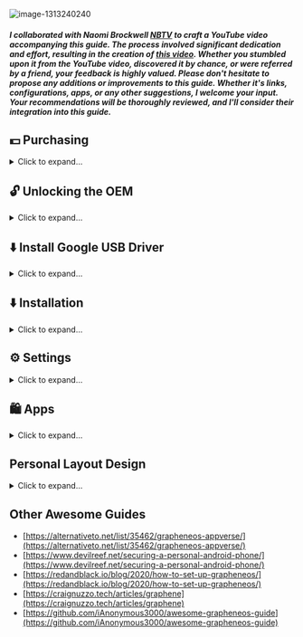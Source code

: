 ![image-1313240240](https://github.com/Scrut1ny/GrapheneOS-Guide/assets/53458032/fd537eec-0144-47aa-9e72-4bd65eb3964c)

##### I collaborated with Naomi Brockwell [NBTV](https://www.youtube.com/@NaomiBrockwellTV) to craft a YouTube video accompanying this guide. The process involved significant dedication and effort, resulting in the creation of [this video](https://youtu.be/wg00QkcpOOM). Whether you stumbled upon it from the YouTube video, discovered it by chance, or were referred by a friend, your feedback is highly valued. Please don't hesitate to propose any additions or improvements to this guide. Whether it's links, configurations, apps, or any other suggestions, I welcome your input. Your recommendations will be thoroughly reviewed, and I'll consider their integration into this guide.




## 💵 Purchasing

<details>
<summary>Click to expand...</summary>

- 📱 Mobile Phone
  - Purchase a new `Google Pixel` with `cash` from a local store (including the [Google Store](https://store.google.com/magazine/locations)) and avoid Verizon, as they lock the OEM.
    - *Ensure the transaction remains anonymous to avoid linking the phone's IMEI to your identity.*

- 📶 Mobile Carrier
  - Buy a pre-paid [Mint Mobile](https://www.mintmobile.com/) (T-Mobile) SIM card with `cash` from a local store.
    - Wire it up to a [privacy.com](https://privacy.com/) card.
      - For $15/month*, it provides unlimited* 4G/5G domestic data with relatively little attributable information on the account (e.g., no name, address, SSN, etc.)
  - [Calyx hotspot](https://calyxinstitute.org/membership/internet) for unlimited, unthrottled, anonymous connectivity. 

- 📳 Configuring Mobile Carrier
  - Use a free public Wi-Fi network far from your home to configure your recently acquired mobile carrier.
- 🌐 Utilizing Port 53 (*DNS*) with a VPN on Public Wi-Fi
  - Connect to a VPN service, configuring it to use port 53. This disguises VPN traffic as DNS queries, bypassing login requirements on public WiFi with captive portal networks, ensuring unrestricted internet access while preserving privacy and security.

- 📲 Mobile Accessories (optional)
  - Protective Case/Cover
      - [Google Pixel](https://www.amazon.com/stores/page/1AEDD91F-AFDC-49AA-A7F4-2BF2A6AEBD57/search?terms=Google%20Pixel)
  - Privacy Screen Protector
      - [Google Pixel](https://www.amazon.com/stores/page/EE20BD00-A914-460E-B3CC-12A13BB945E2)

</details>




## 🔓 Unlocking the OEM

<details>
<summary>Click to expand...</summary>

1. Remove physical SIM card
2. Factory reset (Settings > System > Reset options > `Erase all data (factory reset)` ✅
3. Setup Wi-Fi Connection (Settings > Network & internet > Internet)
4. Settings > System > Dev > `Allow OEM unlocking` ✅

</details>




## ⬇️ Install Google USB Driver

<details>
<summary>Click to expand...</summary>

1. Download: [Link](https://dl.google.com/android/repository/usb_driver_r13-windows.zip)
2. Unzip "usb_driver_r13-windows.zip"
3. `WIN + R` enter: `devmgmt.msc`
4. Portable Devices > Google Pixel
5. Right click device > `Properties` > `Driver` > `Update Driver` > `Browse my computer for drivers` > `Browse` > Select *unzipped* "usb_driver_r13-windows" file once located.

</details>




## ⬇️ Installation

<details>
<summary>Click to expand...</summary>

### Official Site > [https://grapheneos.org](https://grapheneos.org)
- [Web Install Guide](https://grapheneos.org/install/web)
- [CLI Install Guide](https://grapheneos.org/install/cli)

### System is bricked, boot looping, corrupted, or showing critical errors
- [Fix Guide](https://forum.xda-developers.com/t/guide-flashing-a-factory-image-with-fastboot-return-to-stock.1907796/)

</details>




## ⚙️ Settings

<details>
<summary>Click to expand...</summary>

#### Network & internet
* Settings > Network & internet > Internet > Carrier Settings ⚙️ > Preferred network type > `LTE only` ✅ (*if you don't have 5G*)
* Settings > Network & internet > Internet > Carrier Settings ⚙️ > `Allow 2G` ❌
    * *Setting may not exist on your phone*
* Settings > Network & internet > Internet > *Select your Wi-Fi* ⚙️ > *select pen icon* > Advanced options > Privacy > `Use per-connection randomized MAC (default)` ✅
* Settings > Network & internet > Private DNS > Private DNS provider hostname: `dns.quad9.net` ✅
    * *Only enable if you're **NOT** using a custom DNS configuation with your VPN, or else the private DNS will override the VPNs DNS.*
* Settings > Network & internet > Internet connectivity checks > `Disabled` ❌
    * *Make sure to enable again for captive portals used via public Wi-Fi!*

#### Apps
- Settings > Apps > Default apps (*Set your favorite default apps here*) ✅

#### Battery
- Settings > Battery > `Battery Percentage` ✅

#### Sound & vibration
- Settings > Sound & vibration > `Vibration & haptics` ❌
- Settings > Sound & vibration > `Dial pad tones` ❌
- Settings > Sound & vibration > `Screen locking sound` ❌
- Settings > Sound & vibration > `Charging sounds and vibration` ❌
- Settings > Sound & vibration > `Touch sounds` ❌
- Settings > Sound & vibration > `Always show icon when in vibrate mode` ❌

#### Display
- Settings > Display > `Adaptive Brightness` ✅
- Settings > Display > `Auto-rotate screen` ✅
- Settings > Display > Lock Screen > Privacy > `Show sensitive content only when unlocked` ✅
- Settings > Display > Lock Screen > `Wake screen for notifications` ❌
- Settings > Display > Screen timeout > `1 minute` ✅
- Settings > Display > `Dark Theme` ✅
- Settings > Display > `Increase touch sensitivity` ✅ (If you have screen protector)

#### Security
- Settings > Security > Auto reboot > `12 Hours` ✅
- Settings > Security > `Scramble PIN input layout` ✅

#### Privacy
- Settings > Privacy > Permission manager > Customize Everything! ✅
  - Use [exodus-privacy](https://reports.exodus-privacy.eu.org/) to assess if an app has excessive trackers or questionable permissions.

#### System
- Settings > System > Language & Input > on screen keyboard > GraphineOS Keyboard > Appearance & Layouts > Theme > `Material Dark` ✅

</details>




## 🛍️ Apps

<details>
<summary>Click to expand...</summary>

### FOSS Essential Apps
- Web Browser
  - [Mull](https://f-droid.org/packages/us.spotco.fennec_dos/) - Privacy oriented web browser (FF Based)
    - Add-ons
      - [uBlock Origin](https://addons.mozilla.org/en-US/firefox/addon/ublock-origin/)
      - [Tampermonkey](https://addons.mozilla.org/en-US/firefox/addon/tampermonkey/)
        - User Scripts (JS)
          - [Greasy Fork](https://greasyfork.org/)
            - [Simple YouTube Age Restriction Bypass](https://greasyfork.org/scripts/423851-simple-youtube-age-restriction-bypass)
- YouTube Alt
  - [LibreTube](https://github.com/libre-tube/LibreTube/releases/latest) - An alternative frontend for YouTube, for Android.
  - [Clipious](https://github.com/lamarios/clipious/releases/latest) - Invidious client for android 
  - [NewPipe](https://github.com/TeamNewPipe/NewPipe/releases/latest) - A libre lightweight streaming front-end for Android.
- Movie/Show Streaming Alt
  - [CloudStream](https://github.com/recloudstream/cloudstream/releases/latest) - Android app for streaming and downloading media.
    - [repos](https://rentry.org/cs3-repos#cloudstream-3-repositories)
- Music
  - [RiMusic](https://github.com/fast4x/RiMusic/releases/latest) - A multilingual Android application for streaming music from YouTube Music. 
  - [Auxio](https://github.com/OxygenCobalt/Auxio/releases/latest) - A simple, rational music player for Android
  - [InnerTune](https://github.com/z-huang/InnerTune/releases/latest) - A Material 3 YouTube Music client for Android
- Photo/Video Gallery
  - [Aves](https://github.com/deckerst/aves/releases/latest) - Aves is a gallery and metadata explorer app, built for Android with Flutter.
  - [Fossify Gallery](https://github.com/FossifyOrg/Gallery/releases/latest) - A premium app for managing and editing your photos, videos, GIFs without ads
- Notes
  - [Fossify Notes](https://github.com/FossifyOrg/Notes/releases/latest) - A simple textfield for adding quick notes without ads.
- Secure Messaging
  - [Signal](https://signal.org/android/apk/) - A private messenger for Android.
    - [Molly](https://github.com/mollyim/mollyim-android/releases/latest) - Enhanced and security-focused fork of Signal. 
  - [SimpleX](https://github.com/simplex-chat/simplex-chat/releases/latest) - The first messaging network operating without user identifiers of any kind - 100% private by design!
- Email Service
  - [Proton Mail](https://github.com/ProtonMail/proton-mail-android/releases/latest)
  - [Tuta](https://f-droid.org/en/packages/de.tutao.tutanota/)
- Calendar
  - [Fossify Calendar](https://github.com/FossifyOrg/Calendar) - A simple calendar with events, customizable widgets and no ads.
  - [Proton Calendar](https://proton.me/calendar) - Organize your schedule privately with Proton Calendar
  - [Tuta Calendar](https://f-droid.org/en/packages/de.tutao.calendar/) - Quantum-safe encrypted planner to schedule & manage your events & sync calendars
- Navigation
  - [OsmAnd](https://github.com/osmandapp/OsmAnd/releases/latest) - Global Mobile Map Viewing & Navigation for Offline and Online OSM Maps
- Weather
  - [Rain](https://github.com/DarkMooNight/Rain/releases/latest) - Weather app.
- Updates
  - [Obtainium](https://github.com/ImranR98/Obtainium/releases/latest) - Get Android App Updates Directly From the Source. 

### App Stores
- [F-Droid](https://f-droid.org/) - The app store that respects freedom and privacy
- [Accrescent](https://github.com/accrescent/accrescent/releases/latest) - A novel Android app store focused on security, privacy, and usability
- [Aurora Store](https://f-droid.org/packages/com.aurora.store/) - An open-source alternative to Google Play Store with privacy and modern design

### F-Droid Apps
- Web Browser
  - [Mull](https://f-droid.org/packages/us.spotco.fennec_dos/) - Privacy oriented web browser (FF Based)
  - [Cromite](https://github.com/uazo/cromite/releases/latest) - Cromite a Bromite fork with ad blocking and privacy enhancements; take back your browser! 
- Navigation
  - [Organic Maps](https://f-droid.org/packages/app.organicmaps/) - Open-source, community-driven maps for travelers, tourists, cyclists & hikers
  - [OsmAnd~](https://f-droid.org/packages/net.osmand.plus/) - Global Mobile Map Viewing & Navigation for Offline and Online OSM Maps
- Calendar
  - [Fossify Calendar](https://f-droid.org/packages/org.fossify.calendar/) - A simple calendar with events, customizable widgets and no ads.
  - [Tuta Calendar](https://f-droid.org/en/packages/de.tutao.calendar/) - Quantum-safe encrypted planner to schedule & manage your events & sync calendars
- Weather
  - [Rain](https://github.com/DarkMooNight/Rain/releases/latest) - Weather app.
  - [Breezy Weather](https://github.com/breezy-weather/breezy-weather/releases/latest) - A Material Design Weather Application
- Onlne Video, Music, Streaming, Podcasts, etc
  - [NewPipe](https://f-droid.org/packages/org.schabi.newpipe/) - Lightweight YouTube frontend
  - [LibreTube](https://github.com/libre-tube/LibreTube/releases/latest) - An alternative frontend for YouTube, for Android.
  - [Clipious](https://f-droid.org/packages/com.github.lamarios.clipious/) - Invidious client for android
  - [ViMusic](https://f-droid.org/packages/it.vfsfitvnm.vimusic/) - Seamlessly stream music from YouTube Music
  - [InnerTune](https://github.com/z-huang/InnerTune/releases/latest) - A Material 3 YouTube Music client for Android
  - [Spotube](https://github.com/KRTirtho/spotube/releases/latest) - 🎧 Open source Spotify client that doesn't require Premium nor uses Electron! Available for both desktop & mobile!
  - [Transistor](https://f-droid.org/packages/org.y20k.transistor/) - Transistor is an app for listening to radio stations over the internet.
  - [AntennaPod](https://f-droid.org/packages/de.danoeh.antennapod/) - Easy-to-use, flexible and open-source podcast manager and player
  - [Podverse](https://f-droid.org/packages/com.podverse.fdroid/) - Podcast app with clips, video, livestreams, playlists, profiles, and cross-platform
- Social Media
  - [Squawker](https://f-droid.org/en/packages/org.ca.squawker/) - An open-source Twitter/X client
  - [Infinity for Reddit](https://f-droid.org/en/packages/ml.docilealligator.infinityforreddit/) - A beautiful, feature-rich Reddit client.
  - [Mastodon](https://f-droid.org/packages/org.joinmastodon.android/) - Decentralized social network
  - [Shitter](https://f-droid.org/en/packages/org.nuclearfog.twidda/) - A lightweight Mastodon client focused on privacy and low data consumption
- Note-taking
  - [Notesnook](https://f-droid.org/en/packages/com.streetwriters.notesnook/) - A fully open source & end-to-end encrypted note taking app
  - [Standard Notes](https://f-droid.org/packages/com.standardnotes/) - An end-to-end encrypted note-taking app for digitalists and professionals
- Offline Media
  - [VLC Media Player](https://f-droid.org/packages/org.videolan.vlc/) - The best video and music player. Fast and “just works”, plays any file
  - [Just (Video) Player](https://f-droid.org/packages/com.brouken.player/) - Simple video player based on ExoPlayer library
  - [Video Transcoder](https://f-droid.org/packages/protect.videoeditor/) - Video transcoding between common formats
  - [SimpleTextEditor](https://f-droid.org/packages/com.maxistar.textpad/) - Simple Text Editor
- Messenger (Private, Secure, etc)
  - [Briar](https://f-droid.org/packages/org.briarproject.briar.android/) - Secure Messaging, Anywhere
  - [Jami](https://f-droid.org/packages/cx.ring/) - Audio & Video Calls / Chat Take Control of your Communication!
  - [SimpleX](https://f-droid.org/en/packages/chat.simplex.app/) - The first messaging network operating without user identifiers of any kind - 100% private by design!
- Email Service
  - [Proton Mail](https://github.com/ProtonMail/android-mail/releases/latest)
      - [You Have Mail]([https://github.com/LeanderBB/you-have-mail](https://f-droid.org/packages/dev.lbeernaert.youhavemail/)) - Email Notification for Proton Mail without Google Play Services
  - [Tuta](https://f-droid.org/en/packages/de.tutao.tutanota/)
- VPNs
  - [Mullvad VPN](https://f-droid.org/packages/net.mullvad.mullvadvpn/) - Protect your online privacy with a fast, trustworthy, and easy-to-use VPN.
  - [IVPN](https://f-droid.org/packages/net.ivpn.client/) - Privacy focused VPN service with WireGuard
  - [Calyx VPN](https://f-droid.org/packages/org.calyxinstitute.vpn/) - Free VPN Service offered by The Calyx Institute
  - [Proton VPN](https://f-droid.org/packages/ch.protonvpn.android/) - Free Swiss VPN with advanced security and privacy features.
- App Control & Container/Isolator
  - [NetGuard](https://f-droid.org/packages/eu.faircode.netguard/) - A simple way to block access to the internet per application
  - [Insular](https://f-droid.org/packages/com.oasisfeng.island.fdroid/) - Isolate your Big Brother apps
- Misc. Apps
  - [PCAPdroid](https://f-droid.org/packages/com.emanuelef.remote_capture/) - No-root network monitor and traffic dump tool for Android devices
  - [Seal](https://f-droid.org/en/packages/com.junkfood.seal/) - 🦭 Video/audio downloader for Android (YT-DLP), designed with Material You 
  - [PrivacyBlur](https://f-droid.org/packages/de.mathema.privacyblur/) - Blur or pixelate faces or sensitive areas in pictures
  - [KeePassDX](https://f-droid.org/packages/com.kunzisoft.keepass.libre/) - Secure and open source password manager compatible with KeePass files.
    - [Key Driver](https://gitlab.com/kunzisoft/android-hardware-key-driver/-/releases) - Unlock KeePassXC databases with [YubiKeys](https://keepassxc.org/docs/#faq-yubikey-2fa)
  - [Ente](https://f-droid.org/packages/io.ente.photos.fdroid/) - Private cloud storage for your photos, video and more
  - [Ente Auth](https://f-droid.org/packages/io.ente.auth/) - Open source 2FA authenticator, with E2EE backups
  - [Lemuroid](https://f-droid.org/packages/com.swordfish.lemuroid/) - All in one emulator on Android
  - [Lawnchair](https://f-droid.org/en/packages/ch.deletescape.lawnchair.plah/) - Pixel Launcher features plus customizability
  - [Public IP](https://f-droid.org/en/packages/net.guildem.publicip/) - App and Widget allowing user to find its current public IP address
  - [Catima](https://f-droid.org/packages/me.hackerchick.catima/) - Catima, a Loyalty Card & Ticket Manager for Android
  - [Feeder](https://github.com/spacecowboy/Feeder) - Android RSS reader app

### Aurora Store Apps
- Magic Earth
  - [Google Play Store](https://play.google.com/store/apps/details?id=com.generalmagic.magicearth)
  - Direct Download: [https://www.magicearth.com/apk/](https://www.magicearth.com/apk/) - Password: `7h6Q7\9AsF:a7"Ja`
- Tor Browser
  - [Google Play Store](https://play.google.com/store/apps/details?id=org.torproject.torbrowser)
  - [Guardian Project app repository](https://guardianproject.info/fdroid/) for F-Droid

</details>




## Personal Layout Design

<details>
<summary>Click to expand...</summary>

## Personal Current Phone Layout
![image](https://github.com/Scrut1ny/GrapheneOS-Guide/assets/53458032/48b8fe77-1c37-4e1c-afb9-6be1c2d23787)

- If you would like your system to look like mine, please check out these apps:
  - [unlauncher](https://github.com/jkuester/unlauncher/releases/latest) - Android minimalistic launcher
    - [F-Droid Link](https://f-droid.org/packages/com.jkuester.unlauncher/)
  - [KISS](https://github.com/Neamar/KISS/releases/latest) - Lightning fast, open-source, < 250kb Android launcher
  - My KISS Config
  ```
  {"__v":183,"freeze-history":true,"history-hide":true,"first-run-favorites":false,"selected-search-provider-names":["DuckDuckGo"],"require-layout-update":false,"gesture-up":"display-apps","favorite-apps-list":"app:\/\/us.spotco.fennec_dos\/us.spotco.fennec_dos.App;app:\/\/com.zionhuang.music\/com.zionhuang.music.MainActivity;app:\/\/org.thoughtcrime.securesms\/org.thoughtcrime.securesms.RoutingActivity;app:\/\/com.android.dialer\/com.android.dialer.main.impl.MainActivity;app:\/\/com.android.settings\/com.android.settings.Settings;","enable-app-history":false,"available-search-providers":["DuckDuckGo|https:\/\/start.duckduckgo.com\/?q=%s"],"enable-search":false,"large-search-bar":true,"transparent-search":true,"subicon-visible":false,"pref-toggle-tags-list":["call","clock","message","people","messaging"],"excluded-apps":["fr.neamar.kiss\/fr.neamar.kiss.MainActivity"],"default-search-provider":"DuckDuckGo","theme":"transparent-dark","pref-hide-circle":true,"first-run-shortcuts":false,"exclude-favorites-history":false,"deleting-search-providers-names":["Google","Google Maps","Google Play Store","YouTube","Ecosia","Bing"],"force-adaptive":false,"icons-pack":"com.donnnno.arcticons","pref-hide-search-bar-hint":true,"__tags":{"app:\/\/com.android.dialer\/com.android.dialer.main.impl.MainActivity":"dial call phone","app:\/\/com.android.contacts\/com.android.contacts.activities.PeopleActivity":"contacts people relations","app:\/\/org.chromium.chrome\/com.google.android.apps.chrome.Main":"internet web browser","app:\/\/com.android.deskclock\/com.android.deskclock.DeskClock":"clock alarm timer stopwatch","app:\/\/us.spotco.fennec_dos\/org.mozilla.fenix.IntentReceiverActivity":"internet web browser","app:\/\/com.android.deskclock\/com.android.deskclock.HandleApiCalls":"clock alarm timer stopwatch","app:\/\/com.android.messaging\/com.android.messaging.ui.conversationlist.ConversationListActivity":"text message compose sms mms messaging"}}
  ```

- Arcticons
  - [Arcticons Dark](https://f-droid.org/packages/com.donnnno.arcticons/) - A monotone line-based icon pack
  - [Arcticons Light](https://f-droid.org/packages/com.donnnno.arcticons.light/) - A monotone line-based icon pack
  - [Arcticons You](https://f-droid.org/packages/com.donnnno.arcticons.you/) - A Material You line-based icon pack

</details>




## Other Awesome Guides
- [https://alternativeto.net/list/35462/grapheneos-appverse/](https://alternativeto.net/list/35462/grapheneos-appverse/)
- [https://www.devilreef.net/securing-a-personal-android-phone/](https://www.devilreef.net/securing-a-personal-android-phone/)
- [https://redandblack.io/blog/2020/how-to-set-up-grapheneos/](https://redandblack.io/blog/2020/how-to-set-up-grapheneos/)
- [https://craignuzzo.tech/articles/graphene](https://craignuzzo.tech/articles/graphene)
- [https://github.com/iAnonymous3000/awesome-grapheneos-guide](https://github.com/iAnonymous3000/awesome-grapheneos-guide)
